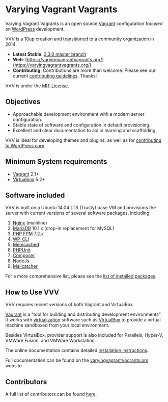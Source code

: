 # Varying Vagrant Vagrants

Varying Vagrant Vagrants is an open source [Vagrant](https://www.vagrantup.com) configuration focused on [WordPress](https://wordpress.org) development.

VVV is a [10up](https://10up.com) creation and [transitioned](http://10up.com/blog/varying-vagrant-vagrants-future/) to a community organization in 2014.

* **Latest Stable**: [2.3.0 master branch](https://github.com/Varying-Vagrant-Vagrants/VVV/tree/master)
* **Web**: [https://varyingvagrantvagrants.org/](https://varyingvagrantvagrants.org/)
* **Contributing**: Contributions are more than welcome. Please see our current [contributing guidelines](https://varyingvagrantvagrants.org/docs/en-US/contributing/). Thanks!

VVV is under the [MIT License](LICENSE).

## Objectives

* Approachable development environment with a modern server configuration.
* Stable state of software and configuration in default provisioning.
* Excellent and clear documentation to aid in learning and scaffolding.

VVV is ideal for developing themes and plugins, as well as for [contributing to WordPress core](https://make.wordpress.org/core/).

## Minimum System requirements

- [Vagrant](https://www.vagrantup.com) 2.1+
- [Virtualbox](https://www.virtualbox.org) 5.2+

## Software included

VVV is built on a Ubuntu 14.04 LTS (Trusty) base VM and provisions the server with current versions of several software packages, including:

1. [Nginx](http://nginx.org/) (mainline)
1. [MariaDB](https://mariadb.org/) 10.1.x (drop-in replacement for MySQL)
1. [PHP FPM](http://php-fpm.org/) 7.2.x
1. [WP-CLI](http://wp-cli.org/)
1. [Memcached](http://memcached.org/)
1. [PHPUnit](https://phpunit.de/)
1. [Composer](https://github.com/composer/composer)
1. [NodeJs](https://nodejs.org/)
1. [Mailcatcher](http://mailcatcher.me/)

For a more comprehensive list, please see the [list of installed packages](https://varyingvagrantvagrants.org/docs/en-US/installed-packages/).

## How to Use VVV

VVV requires recent versions of both Vagrant and VirtualBox.

[Vagrant](https://www.vagrantup.com) is a "tool for building and distributing development environments". It works with [virtualization](https://en.wikipedia.org/wiki/X86_virtualization) software such as [VirtualBox](https://www.virtualbox.org/) to provide a virtual machine sandboxed from your local environment.

Besides VirtualBox, provider support is also included for Parallels, Hyper-V, VMWare Fusion, and VMWare Workstation.

The online documentation contains detailed [installation instructions](https://varyingvagrantvagrants.org/docs/en-US/installation/).

Full documentation can be found on the [varyingvagrantvagrants.org](https://varyingvagrantvagrants.org) website.

## Contributors

A full list of contributors can be found [here](https://github.com/Varying-Vagrant-Vagrants/VVV/graphs/contributors).
